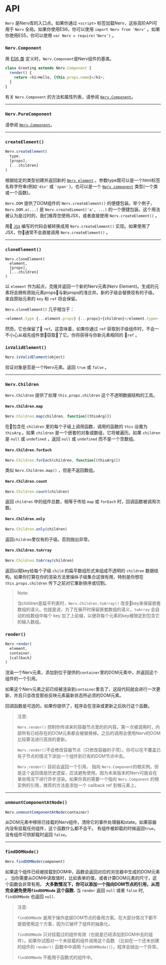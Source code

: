 # API

`Nerv` 是Nerv库的入口点。如果你通过 `<script>` 标签加载Nerv，这些高阶API可用于 `Nerv` 全局。如果你使用ES6，你可以使用 `import Nerv from 'Nerv'` 。如果你使用ES5，你可以使用 `var Nerv = require('Nerv')` 。

### `Nerv.Component`

用 [ES6 类](https://developer.mozilla.org/en/docs/Web/JavaScript/Reference/Classes) 定义时，`Nerv.Component`是Nerv组件的基类。

```javascript
class Greeting extends Nerv.Component {
  render() {
    return <h1>Hello, {this.props.name}</h1>;
  }
}
```

有关 `Nerv.Component` 的方法和属性列表，请参阅 [`Nerv.Component`](./component.md)。

* * *

### `Nerv.PureComponent`

请参阅 [`Nerv.Component`](./component.md)。

* * *

### `createElement()`

```javascript
Nerv.createElement(
  type,
  [props],
  [...children]
)
```

根据给定的类型创建并返回新的 [`Nerv element`](/docs/rendering-elements.html) 。参数type既可以是一个html标签名称字符串(例如`'div'` 或 `'span'` )，也可以是一个 [`Nerv component`](./component.md) 类型(一个类或一个函数)。

`Nerv.DOM` 提供了DOM组件的 `Nerv.createElement()` 的便捷包装。举个例子，`Nerv.DOM.a(...)` 是 `Nerv.createELement('a', ...)` 的一个便捷包装。这个用法被认为是过时的，我们推荐您使用JSX，或者直接使用 `Nerv.createElement()` 。

用 [`JSX`](./component.md) 编写的代码会被转换成用 `Nerv.createElement()` 实现。如果使用了JSX，你通常不会直接调用 `Nerv.createElement()` 。

* * *

### `cloneElement()`

```
Nerv.cloneElement(
  element,
  [props],
  [...children]
)
```

以 `element` 作为起点，克隆并返回一个新的Nerv元素(Nerv Element)。生成的元素将会拥有原始元素props与新props的浅合并。新的子级会替换现有的子级。来自原始元素的 `key` 和 `ref` 将会保留。

`Nerv.cloneElement()` 几乎相当于：

```js
<element.type {...element.props} {...props}>{children}</element.type>
```

然而，它也保留了 `ref`。这意味着，如果你通过 `ref` 获取到子级组件时，不会一不小心从祖先组件里窃取了它。你将获得与你新元素相同的 `ref` 。

### `isValidElement()`

```javascript
Nerv.isValidElement(object)
```

验证对象是否是一个Nerv元素。返回 `true` 或 `false` 。

* * *

### `Nerv.Children`

`Nerv.Children` 提供了处理 `this.props.children` 这个不透明数据结构的工具。

#### `Nerv.Children.map`

```javascript
Nerv.Children.map(children, function[(thisArg)])
```

在包含在 `children` 里的每个子级上调用函数，调用的函数的 `this` 设置为 `thisArg` 。如果 `children` 是一个嵌套的对象或数组，它将被遍历。如果 `children` 是 `null` 或 `undefined` ，返回 `null` 或 `undefined` 而不是一个空数组。

#### `Nerv.Children.forEach`

```javascript
Nerv.Children.forEach(children, function[(thisArg)])
```

类似 `Nerv.Children.map()` ，但是不返回数组。

#### `Nerv.Children.count`

```javascript
Nerv.Children.count(children)
```

返回 `children` 中的组件总数，相等于传给 `map` 或 `forEach` 时，回调函数被调用次数。

#### `Nerv.Children.only`

```javascript
Nerv.Children.only(children)
```

返回`children`里仅有的子级。否则抛出异常。

#### `Nerv.Children.toArray`

```javascript
Nerv.Children.toArray(children)
```

返回以赋key给每个子级 `child` 的扁平数组形式来组成不透明的 `children` 数据结构。如果你打算在你的渲染方法里操纵子级集合这很有用，特别是你想在 `this.props.children` 传下之前对它重新排序或切割。

> Note:
>
> 当children是扁平列表时，`Nerv.Children.toArray()` 改变key来保留嵌套数组的语义。也就是说，为了在展开时保留嵌套数组的语义，`toArray` 会自动的给数组中每个 key 加了上前缀，以便将每个元素的key被限定到包含它的输入数组。

### `render()`

```javascript
Nerv.render(
  element,
  container,
  [callback]
)
```

渲染一个Nerv元素，添加到位于提供的`container`里的DOM元素中，并返回这个组件的一个引用。

如果这个Nerv元素之前已经被渲染到`container`里去了，这段代码就会进行一次更新，并且只会改变那些反映元素最新状态所必须的DOM元素。

回调函数是可选的。如果你提供了，程序会在渲染或更新之后执行这个函数。

> 注意:
>
> `Nerv.render()` 控制你传进来的容器节点里的的内容。第一次被调用时，内部所有已经存在的DOM元素都会被替换掉。之后的调用会使用Nerv的DOM比较算法进行高效的更新。
>
> `Nerv.render()`不会修改容器节点（只修改容器的子项）。你可以在不覆盖已有子节点的情况下添加一个组件到已有的DOM节点中去。
>
> `Nerv.render()` 目前会返回一个引用， 指向 `Nerv.Component`的根实例。但是这个返回值是历史遗留，应该避免使用。因为未来版本的Nerv可能会在某些情况下进行异步渲染。如果你真的需要一个指向 `Nerv.Component` 的根实例的引用，推荐的方法是添加一个 callback ref 到根元素上。

* * *

### `unmountComponentAtNode()`

```javascript
Nerv.unmountComponentAtNode(container)
```

从DOM元素中移除已挂载的Nerv组件，清除它的事件处理器和state。如果容器内没有挂载任何组件，这个函数什么都不会干。
有组件被卸载的时候返回`true`，没有组件可供卸载时返回 `false`。

* * *

### `findDOMNode()`

```javascript
Nerv.findDOMNode(component)
```
如果这个组件已经被挂载到DOM中，函数会返回对应的浏览器中生成的DOM元素 。
当你需要从DOM中读取值时，比如表单的值，或者计算DOM元素的尺寸，这个函数会非常有用。
 **大多数情况下，你可以添加一个指向DOM节点的引用，从而完全避免使用`findDOMNode` 这个函数.** 当 `render` 返回 `null` 或者 `false` 时, `findDOMNode` 也返回 `null`.

> 注意:
>
> `findDOMNode` 是用于操作底层DOM节点的备用方案。在大部分情况下都不提倡使用这个方案，因为它破坏了组件的抽象化。
>
> `findDOMNode` 只对挂载过的组件有效（也就是已经添加到DOM中去的组件）。如果你试图对一个未挂载的组件调用这个函数
（比如在一个还未创建的组件的 `render()` 函数中中调用 `findDOMNode()`），程序会抛出一个异常。
>
> `findDOMNode` 不能用于函数式的组件中。